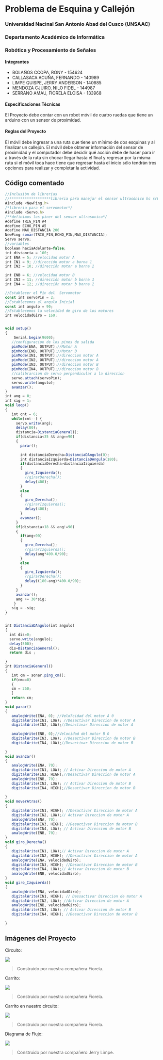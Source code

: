 # Problema de Esquina y Callejón

### Universidad Nacinal San Antonio Abad del Cusco (UNSAAC)
### Departamento Académico de Informática
### Robótica y Procesamiento de Señales

#### Integrantes

- BOLAÑOS CCOPA, RONY				      -   154624
- CALLASACA ACUÑA, FERNANDO        -  140989
- LIMPE QUISPE, JERRY ANDERSON     -  140985
- MENDOZA CJUIRO, NILO FIDEL       -  144987
- SERRANO AMAU, FIORELA ELOISA     -  133968

#### Especificaciones Técnicas

El Proyecto debe contar con un robot móvil de cuatro ruedas que tiene un arduino con un sensor de proximidad.

#### Reglas del Proyecto

El móvil debe ingresar a una ruta que tiene un mínimo de dos esquinas y al finalizar un callejón.  El móvil debe obtener información del sensor de proximidad y el computador debe decidir qué acción debe de hacer para ir a través de la ruta sin chocar llegar hasta el final y regresar por la misma ruta si el móvil toca hace tiene que regresar hasta el inicio sólo tendrán tres opciones para realizar y completar la actividad.
 
## Código comentado

```javascript
//Inclusiòn de librerias 
//*******************libreria para manejar el sensor ultrasònico hc sr05*/
#include <NewPing.h>
/*libreria para el servomotor*/
#include <Servo.h>
/**definimos los piner del sensor ultrasonico*/
#define TRIG_PIN A4
#define ECHO_PIN A5
#define MAX_DISTANCIA 200
NewPing sonar(TRIG_PIN,ECHO_PIN,MAX_DISTANCIA); 
Servo servo;
//variables
boolean haciaAdelante=false;
int distancia = 100;
int ENA = 5; //velocidad motor A
int IN1 = 9; //dirección motor a borna 1
int IN2 = 10; //dirección motor a borna 2

int ENB = 6; //velocidad motor B
int IN3 = 11; //dirección motor b borna 1
int IN4 = 12; //dirección motor b borna 2

//Establecer el Pin del  Servomotor
const int servoPin = 2;
//Establecemos el angulo Inicial
const int angulo = 90;
//Establecemos la velocidad de giro de los motores
int velocidadGiro = 160;


void setup()
{
    Serial.begin(9600);
   //configuracion de los pines de salida
   pinMode(ENA, OUTPUT);//Motor A
   pinMode(ENB, OUTPUT);//Motor B
   pinMode(IN1, OUTPUT);//direccion motor A
   pinMode(IN2, OUTPUT);//direccion motor A
   pinMode(IN3, OUTPUT);//direccion motor B
   pinMode(IN4, OUTPUT);//direccion motor B
   //calibrarcion de servo perpendicular a la direccion
   servo.attach(servoPin);
   servo.write(angulo);
   avanzar();
} 
int ang = 0;
int sig = 1;
void loop()
{
   int cnt = 6;
   while(cnt--) {
     servo.write(ang);
     delay(80);
     distancia=DistanciaGeneral();
     if(distancia<35 && ang==90)
     {
       parar();
       
       int distanciaDerecha=DistanciaDAngulo(0);
       int distanciaIzquierda=DistanciaDAngulo(180);
       if(distanciaDerecha>distanciaIzquierda)
       {
         giro_Izquierda();
         //girarDerecha();
         delay(400);
       }
       else
       {
         giro_Derecha();
         //girarIzquierda();
         delay(400);
       }
       avanzar();
     }
     if(distancia<18 && ang!=90)
     {
       if(ang<90)
       {
         giro_Derecha();
         //girarIzquierda();
         delay(ang*400.0/90);
       }
       else
       {
         giro_Izquierda();
         //girarDerecha();
         delay((180-ang)*400.0/90);
       }
     }
     avanzar();
     ang += 30*sig;
    }
   sig = -sig;
} 


int DistanciaDAngulo(int angulo)
{
  int dis=0;
  servo.write(angulo);
  delay(500);
  dis=DistanciaGeneral();
  return dis ;
  
}
int DistanciaGeneral()
{
   int cm = sonar.ping_cm();
   if(cm==0)
   {
   cm = 250;
   }
   return cm;
}
void parar()
{
   analogWrite(ENA, 0); //Velo7cidad del motor A 0
   digitalWrite(IN1, LOW); //Desactivar Direccion de motor A
   digitalWrite(IN2, LOW);//Desactivar Direccion de motor A
   
   analogWrite(ENB, 0);//Velocidad del motor B 0
   digitalWrite(IN3, LOW); //Desactivar Direccion de motor B
   digitalWrite(IN4, LOW);//Desactivar Direccion de motor B
   
}
void avanzar()
{
   analogWrite(ENA, 70);
   digitalWrite(IN1, LOW); // Activar Direccion de motor A
   digitalWrite(IN2, HIGH);//Desactivar Direccion de motor A
   analogWrite(ENB, 70);
   digitalWrite(IN3, LOW); // Activar Direccion de motor B
   digitalWrite(IN4, HIGH);//Desactivar Direccion de motor B
   
}
void moverAtras()
{
   digitalWrite(IN1, HIGH); //Desactivar Direccion de motor A
   digitalWrite(IN2, LOW);// Activar Direccion de motor A
   analogWrite(ENA, 70);
   digitalWrite(IN3, HIGH); //Desactivar Direccion de motor B
   digitalWrite(IN4, LOW); // Activar Direccion de motor B
   analogWrite(ENB, 70);
}
void giro_Derecha()
{
   digitalWrite(IN1, LOW);// Activar Direccion de motor A
   digitalWrite(IN2, HIGH); //Desactivar Direccion de motor A
   analogWrite(ENA, velocidadGiro);
   digitalWrite(IN3, HIGH); //Desactivar Direccion de motor B
   digitalWrite(IN4, LOW);// Activar Direccion de motor B
   analogWrite(ENB, velocidadGiro);
} 
void giro_Izquierda()
{
   analogWrite(ENA, velocidadGiro);
   digitalWrite(IN1, HIGH); // Dessactivar Direccion de motor A
   digitalWrite(IN2, LOW); //Activar Direccion de motor A
   analogWrite(ENB, velocidadGiro);
   digitalWrite(IN3, LOW); // Activar Direccion de motor B
   digitalWrite(IN4, HIGH); //Desactivar Direccion de motor B
   
} 

```


## Imágenes del Proyecto

Circuito:

![](https://github.com/FernandoCallasaca/Problema-de-esquina-y-callejon---Robotica/blob/main/Images/circuit.jpeg)

> Construido por nuestra compañera Fiorela.

Carrito:

![](https://github.com/FernandoCallasaca/Problema-de-esquina-y-callejon---Robotica/blob/main/Images/car.jpeg)

> Construido por nuestra compañera Fiorela.

Carrito en nuestro circuito:

![](https://github.com/FernandoCallasaca/Problema-de-esquina-y-callejon---Robotica/blob/main/Images/car_circuit.jpeg)

> Construido por nuestra compañera Fiorela.

Diagrama de Flujo:

![](https://github.com/FernandoCallasaca/Problema-de-esquina-y-callejon---Robotica/blob/main/Images/diagram.jpeg)

> Construido por nuestra compañero Jerry Limpe.

